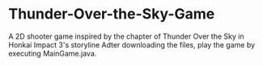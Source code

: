 # Thunder-Over-the-Sky-Game
A 2D shooter game inspired by the chapter of Thunder Over the Sky in Honkai Impact 3's storyline
Adter downloading the files, play the game by executing MainGame.java.
